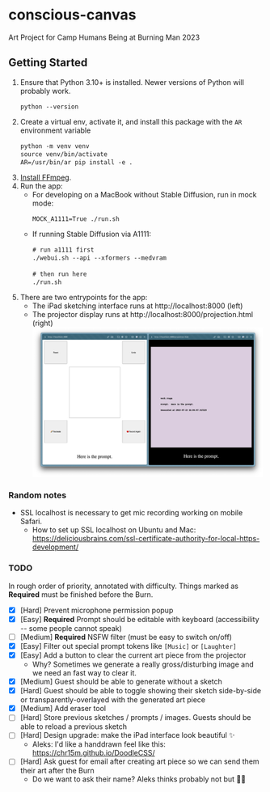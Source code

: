 # conscious-canvas

Art Project for Camp Humans Being at Burning Man 2023

## Getting Started

1. Ensure that Python 3.10+ is installed. Newer versions of Python will probably work.
   ```
   python --version
   ```
1. Create a virtual env, activate it, and install this package with the `AR` environment variable
   ```
   python -m venv venv
   source venv/bin/activate
   AR=/usr/bin/ar pip install -e .
   ```
1. [Install FFmpeg](https://github.com/kkroening/ffmpeg-python#installing-ffmpeg).
1. Run the app:
   - For developing on a MacBook without Stable Diffusion, run in mock mode:
     ```
     MOCK_A1111=True ./run.sh
     ```
   - If running Stable Diffusion via A1111:
     ```
     # run a1111 first
     ./webui.sh --api --xformers --medvram

     # then run here
     ./run.sh
     ```
1. There are two entrypoints for the app:
   - The iPad sketching interface runs at http://localhost:8000 (left)
   - The projector display runs at http://localhost:8000/projection.html (right)
     ![Alt text](docs/dev_screenshot.png)

### Random notes

- SSL localhost is necessary to get mic recording working on mobile Safari.
  - How to set up SSL localhost on Ubuntu and Mac: https://deliciousbrains.com/ssl-certificate-authority-for-local-https-development/

### TODO

In rough order of priority, annotated with difficulty. Things marked as **Required** must be finished before the Burn.

- [x] [Hard] Prevent microphone permission popup
- [x] [Easy] **Required** Prompt should be editable with keyboard (accessibility -- some people cannot speak)
- [ ] [Medium] **Required** NSFW filter (must be easy to switch on/off)
- [x] [Easy] Filter out special prompt tokens like `[Music]` or `[Laughter]`
- [x] [Easy] Add a button to clear the current art piece from the projector
  - Why? Sometimes we generate a really gross/disturbing image and we need an fast way to clear it.
- [x] [Medium] Guest should be able to generate without a sketch
- [x] [Hard] Guest should be able to toggle showing their sketch side-by-side or transparently-overlayed with the generated art piece
- [x] [Medium] Add eraser tool
- [ ] [Hard] Store previous sketches / prompts / images. Guests should be able to reload a previous sketch
- [ ] [Hard] Design upgrade: make the iPad interface look beautiful ✨
  - Aleks: I'd like a handdrawn feel like this: https://chr15m.github.io/DoodleCSS/
- [ ] [Hard] Ask guest for email after creating art piece so we can send them their art after the Burn
  - Do we want to ask their name? Aleks thinks probably not but 🤷‍♂️
